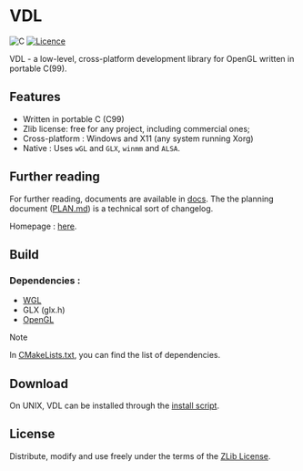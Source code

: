 # VDL

![C](https://img.shields.io/badge/c-%2300599C.svg?style=for-the-badge&logo=c&logoColor=white)
[![Licence](https://img.shields.io/static/v1.svg?label=lLicense&message=ZLib&color=blue&style=for-the-badge)](./LICENSE)

VDL - a low-level, cross-platform development library for OpenGL written in portable C(99).

## Features

* Written in portable C (C99)
* Zlib license: free for any project, including commercial ones;
* Cross-platform : Windows and X11 (any system running Xorg)
* Native : Uses `wGL` and `GLX`, `winmm` and `ALSA`.

## Further reading

For further reading, documents are available in [docs](./docs/). The the planning document ([PLAN.md](./docs/PLAN.md)) is a technical sort of changelog.

Homepage : [here](https://adamonair.neocities.org/vdl).

## Build

### Dependencies :

* [WGL](https://registry.khronos.org/OpenGL/api/GL/wgl.h)
* GLX (glx.h)
* [OpenGL](https://www.opengl.org/)

> [!NOTE]  
> In [CMakeLists.txt](./CMakeLists.txt), you can find the list of dependencies.

## Download

On UNIX, VDL can be installed through the [install script](https://github.com/AdamOnAir/pkg/blob/trunk/installer.sh).
## License

Distribute, modify and use freely under the terms of the [ZLib License](./LICENSE).

<!--
Copyright (C) 2024 Ellouze Adam <elzadam11@tutamail.com>
  
This software is provided 'as-is', without any express or implied
warranty.  In no event will the authors be held liable for any damages
arising from the use of this software.

Permission is granted to anyone to use this software for any purpose,
including commercial applications, and to alter it and redistribute it
freely, subject to the following restrictions:
  
1. The origin of this software must not be misrepresented; you must not
   claim that you wrote the original software. If you use this software
   in a product, an acknowledgment in the product documentation would be
   appreciated but is not required. 
2. Altered source versions must be plainly marked as such, and must not be
   misrepresented as being the original software.
3. This notice may not be removed or altered from any source distribution.
-->
